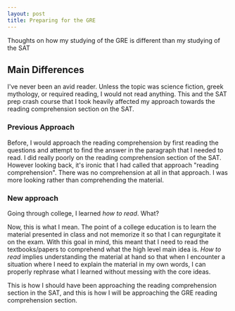 ```yaml
---
layout: post
title: Preparing for the GRE
---
```


Thoughts on how my studying of the GRE is different than my studying of the SAT

## Main Differences 

I've never been an avid reader. Unless the topic was science fiction, greek mythology, or required reading, I would not read anything. This and the SAT prep crash course that I took heavily affected my approach towards the reading comprehension section on the SAT. 

### Previous Approach

Before, I would approach the reading comprehension by first reading the questions and attempt to find the answer in the paragraph that I needed to read. I did really poorly on the reading comprehension section of the SAT. However looking back, it's ironic that I had called that approach "reading comprehension". There was no comprehension at all in that approach. I was more looking rather than comprehending the material.

### New approach

Going through college, I learned _how to read_. What? 

Now, this is what I mean. The point of a college education is to learn the material presented in class and not memorize it so that I can regurgitate it on the exam. With this goal in mind, this meant that I need to read the textbooks/papers to comprehend what the high level main idea is. _How to read_ implies understanding the material at hand so that when I encounter a situation where I need to explain the material in my own words, I can properly rephrase what I learned without messing with the core ideas.  

This is how I should have been approaching the reading comprehension section in the SAT, and this is how I will be approaching the GRE reading comprehension section. 

